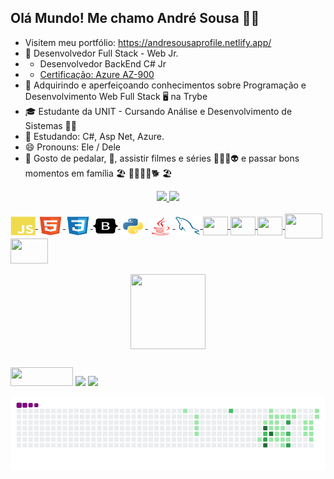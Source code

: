 ## Olá Mundo! Me chamo André Sousa 🙋‍♂️

- Visitem meu portfólio: https://andresousaprofile.netlify.app/
- 🔭 Desenvolvedor Full Stack - Web Jr.
- -  Desenvolvedor BackEnd C# Jr
- - [Certificação: Azure AZ-900](https://learn.microsoft.com/pt-br/users/andresousa-5978/certifications/certification-print/certification.azure-fundamentals)
- 🌱 Adquirindo e aperfeiçoando conhecimentos sobre Programação e Desenvolvimento Web Full Stack 🖥️ na Trybe
- 🎓 Estudante da UNIT - Cursando Análise e Desenvolvimento de Sistemas 👨‍🎓
- 🤔 Estudando: C#, Asp Net, Azure.
- 😄 Pronouns: Ele / Dele
- 🚵 Gosto de pedalar, 🚴, assistir filmes e séries 🧙‍♂🧛👽 e passar bons momentos em família 🏖 👨‍👩‍👧‍👧🐕 🏖️

<div align="center">
  <a href="https://github.com/dedojs">
  <img height="150em" src="https://github-readme-stats.vercel.app/api?username=dedojs&show_icons=true&theme=dark&include_all_commits=true&count_private=true"/>
  <img height="150em" src="https://github-readme-stats.vercel.app/api/top-langs/?username=dedojs&layout=compact&langs_count=7&theme=dark"/>
</div>
  
<div style="display: inline_block"><br>
  <img align="center" height="30" width="40" src="https://raw.githubusercontent.com/devicons/devicon/master/icons/javascript/javascript-plain.svg">
  <img align="center" height="30" width="40" src="https://raw.githubusercontent.com/devicons/devicon/master/icons/html5/html5-original.svg">
  <img align="center" height="30" width="40" src="https://raw.githubusercontent.com/devicons/devicon/master/icons/css3/css3-original.svg">
  <img align="center" height="30" width="40" src="https://github.com/devicons/devicon/blob/master/icons/bootstrap/bootstrap-plain.svg">
  <img align="center" height="30" width="40" src="https://raw.githubusercontent.com/devicons/devicon/master/icons/python/python-original.svg">
  <img align="center" height="30" width="40" src="https://raw.githubusercontent.com/devicons/devicon/master/icons/java/java-plain.svg">
  <img align="center" height="30" width="40" src="https://github.com/devicons/devicon/blob/master/icons/mysql/mysql-plain.svg">
  <img align="center" height="30" width="40" src="https://upload.wikimedia.org/wikipedia/commons/b/bd/Logo_C_sharp.svg">
  <img align="center" height="30" width="40" src="https://upload.wikimedia.org/wikipedia/commons/a/a7/React-icon.svg">
  <img align="center" height="30" width="40" src="https://upload.wikimedia.org/wikipedia/commons/0/0a/MySQL_textlogo.svg">
  <img align="center" height="40" width="60" src="https://upload.wikimedia.org/wikipedia/commons/9/93/MongoDB_Logo.svg">
  <img align="center" height="40" width="60" src="https://upload.wikimedia.org/wikipedia/commons/a/a8/Microsoft_Azure_Logo.svg">
</div>

<div style="display: inline_block" align="center"><br>
  <img align="center" height="120" width="120" src="https://images.credly.com/size/120x120/images/be8fcaeb-c769-4858-b567-ffaaa73ce8cf/image.png">
</div>
       
  ##
 
<div> 
  <a href="https://andresousaprofile.netlify.app/"  target="_blank"><img src="https://media.istockphoto.com/id/1307651181/pt/vetorial/the-word-portfolio-on-colorful-background.jpg?s=170667a&w=0&k=20&c=EeWkGkuUOPXWWZ6ZCKvqU-yky8iUKfyUwCY4x9sX1ls="height="30" width="100"></a>
  <a href = "mailto:xandresousax@gmail.com"  target="_blank"><img src="https://img.shields.io/badge/Gmail-D14836?style=for-the-badge&logo=gmail&logoColor=white"></a>
  <a href="https://www.linkedin.com/in/andre-luis-sousa" target="_blank"><img src="https://img.shields.io/badge/-LinkedIn-%230077B5?style=for-the-badge&logo=linkedin&logoColor=white" target="_blank"></a>
  
  ![snake gif](https://github.com/dedojs/dedojs/blob/output/github-contribution-grid-snake.gif)
</div>

